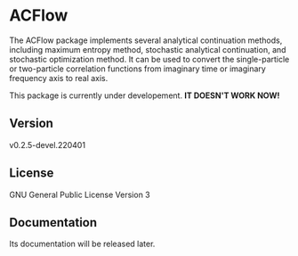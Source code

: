 # ACFlow
 
The ACFlow package implements several analytical continuation methods, including maximum entropy method, stochastic analytical continuation, and stochastic optimization method. It can be used to convert the single-particle or two-particle correlation functions from imaginary time or imaginary frequency axis to real axis.

This package is currently under developement. **IT DOESN'T WORK NOW!**

## Version

v0.2.5-devel.220401

## License

GNU General Public License Version 3

## Documentation

Its documentation will be released later.